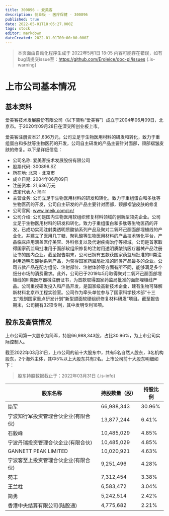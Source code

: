 ```yaml
---
title: 300896 - 爱美客
description: 创业板 - 医疗保健 - 300896
published: true
date: 2022-05-01T18:05:27.000Z
tags: stock
editor: markdown
dateCreated: 2022-01-01T00:00:00.000Z
---
```


> 本页面由自动化程序生成于 2022年5月1日 18:05
> 内容可能存在错误，如有bug请提交issue至：https://github.com/Eroleice/doc-pi/issues
{.is-warning}

# 上市公司基本情况

## 基本资料

爱美客技术发展股份有限公司（以下简称“爱美客”）成立于2004年06月09日，北京市。于2020年09月28日在深交所创业板上市。

爱美客注册资本21,636万元，公司立足于生物医用材料的研发和转化，致力于重组蛋白和多肽等生物医药的开发，公司自主研发的产品主要针对面部，颈部褶皱皮肤的修复。以下是详细信息：

- 公司名称: 爱美客技术发展股份有限公司
- 股票代码: 300896.SZ
- 所在地: 北京 - 北京市
- 成立日期: 2004年06月09日
- 注册资本: 21,636万元
- 法定代表人: 简军
- 主营业务: 公司立足于生物医用材料的研发和转化，致力于重组蛋白和多肽等生物医药的开发，公司自主研发的产品主要针对面部，颈部褶皱皮肤的修复
- 公司官网: www.imeik.com/cn/
- 公司介绍: 公司是国内生物医用软组织修复材料领域的创新型领先企业。公司立足于生物医用材料的研发和转化，致力于重组蛋白和多肽等生物医药的开发，已成功实现注射类透明质酸钠系列产品及聚对二氧环己酮面部埋植线的产业化，并建立了医用几丁糖、聚乳酸等生物医用材料的产品技术转化平台，产品临床应用涵盖医疗美容、外科修复以及代谢疾病治疗等领域。公司是首家取得国家药监局批准用于面部软组织修复的注射用透明质酸钠医疗器械产品注册证书的国内企业。截至报告期末，公司已拥有五款获国家药监局批准的III类注射用透明质酸钠系列产品，为获得国家药监局批准的同类产品最多的企业。公司五款产品在配方组份、注射部位、注射体验等方面有所不同，能够满足多个细分市场的消费需求。此外，公司已于2019年5月取得聚对二氧环己酮面部埋植线的III类医疗器械注册证书，为首款取得国家药监局批准的面部埋植线产品。公司重视研发投入和产品开发，是国家级高新技术企业，建有生物可降解新材料北京市工程实验室。公司作为牵头单位参与了国家科学技术部“十三五”规划国家重点研发计划“新型颌面软硬组织修复材料研发”项目。截至报告期末，公司拥有32项专利，其中发明专利18项。


## 股东及高管情况

上市公司第一大股东为简军，持股66,988,343股，占比30.96%，为上市公司实际控制人。

截至2022年03月31日，上市公司的前十大股东中，共有5名自然人股东，3名机构股东，2个海外主体，其中5%以上大股东共有2名。上市公司前十大股东明细如下：

> 股东持股数据截止于：2022年03月31日
{.is-info}

| 股东名称 | 持股数量（股） | 持股比例 |
| --- | --- | --- |
| 简军 | 66,988,343 | 30.96% |
| 宁波知行军投资管理合伙企业(有限合伙) | 13,877,244 | 6.41% |
| 石毅峰 | 10,485,029 | 4.85% |
| 宁波丹瑞投资管理合伙企业(有限合伙) | 10,485,029 | 4.85% |
| GANNETT PEAK LIMITED | 10,020,921 | 4.63% |
| 宁波客至上投资管理合伙企业(有限合伙) | 9,251,496 | 4.28% |
| 苑丰 | 7,312,454 | 3.38% |
| 王兰柱 | 6,583,472 | 3.04% |
| 简勇 | 5,242,514 | 2.42% |
| 香港中央结算有限公司(陆股通) | 4,775,682 | 2.21% |




